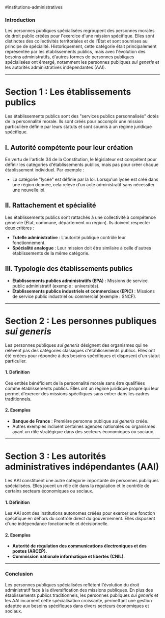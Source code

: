 #institutions-administratives 
### **Introduction**
Les personnes publiques spécialisées regroupent des personnes morales de droit public créées pour l'exercice d'une mission spécifique. Elles sont distinctes des collectivités territoriales et de l'État et sont soumises au principe de spécialité. Historiquement, cette catégorie était principalement représentée par les établissements publics, mais avec l'évolution des besoins administratifs, d'autres formes de personnes publiques spécialisées ont émergé, notamment les personnes publiques *sui generis* et les autorités administratives indépendantes (AAI).

---

# **Section 1 : Les établissements publics**
Les établissements publics sont des "services publics personnalisés" dotés de la personnalité morale. Ils sont créés pour accomplir une mission particulière définie par leurs statuts et sont soumis à un régime juridique spécifique.

## **I. Autorité compétente pour leur création**
En vertu de l'article 34 de la Constitution, le législateur est compétent pour définir les catégories d'établissements publics, mais pas pour créer chaque établissement individuel. Par exemple :
- La catégorie "lycée" est définie par la loi. Lorsqu'un lycée est créé dans une région donnée, cela relève d'un acte administratif sans nécessiter une nouvelle loi.

## **II. Rattachement et spécialité**
Les établissements publics sont rattachés à une collectivité à compétence générale (État, commune, département ou région). Ils doivent respecter deux critères :
- **Tutelle administrative** : L'autorité publique contrôle leur fonctionnement.
- **Spécialité analogue** : Leur mission doit être similaire à celle d'autres établissements de la même catégorie.

## **III. Typologie des établissements publics**
- **Établissements publics administratifs (EPA)** : Missions de service public administratif (exemple : universités).
- **Établissements publics industriels et commerciaux (EPIC)** : Missions de service public industriel ou commercial (exemple : SNCF).

---

# **Section 2 : Les personnes publiques *sui generis***
Les personnes publiques *sui generis* désignent des organismes qui ne relèvent pas des catégories classiques d'établissements publics. Elles ont été créées pour répondre à des besoins spécifiques et disposent d'un statut particulier.

#### **1. Définition**
Ces entités bénéficient de la personnalité morale sans être qualifiées comme établissements publics. Elles ont un régime juridique propre qui leur permet d'exercer des missions spécifiques sans entrer dans les cadres traditionnels.

#### **2. Exemples**
- **Banque de France** : Première personne publique *sui generis* créée.
- Autres exemples incluent certaines agences nationales ou organismes ayant un rôle stratégique dans des secteurs économiques ou sociaux.

---

# **Section 3 : Les autorités administratives indépendantes (AAI)**
Les AAI constituent une autre catégorie importante de personnes publiques spécialisées. Elles jouent un rôle clé dans la régulation et le contrôle de certains secteurs économiques ou sociaux.

#### **1. Définition**
Les AAI sont des institutions autonomes créées pour exercer une fonction spécifique en dehors du contrôle direct du gouvernement. Elles disposent d'une indépendance fonctionnelle et décisionnelle.

#### **2. Exemples**
- **Autorité de régulation des communications électroniques et des postes (ARCEP)**.
- **Commission nationale informatique et libertés (CNIL)**.

---

### **Conclusion**
Les personnes publiques spécialisées reflètent l'évolution du droit administratif face à la diversification des missions publiques. En plus des établissements publics traditionnels, les personnes publiques *sui generis* et les AAI incarnent cette spécialisation croissante, permettant une gestion adaptée aux besoins spécifiques dans divers secteurs économiques et sociaux.